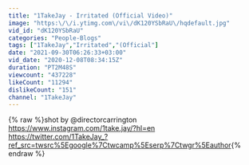 ```yaml
---
title: "1TakeJay - Irritated (Official Video)"
image: "https:\/\/i.ytimg.com\/vi\/dK120YSbRaU\/hqdefault.jpg"
vid_id: "dK120YSbRaU"
categories: "People-Blogs"
tags: ["1TakeJay","Irritated","(Official"]
date: "2021-09-30T06:26:33+03:00"
vid_date: "2020-12-08T08:34:15Z"
duration: "PT2M48S"
viewcount: "437228"
likeCount: "11294"
dislikeCount: "151"
channel: "1TakeJay"
---
```

{% raw %}shot by @directorcarrington<br /><a rel="nofollow" target="blank" href="https://www.instagram.com/1take.jay/?hl=en">https://www.instagram.com/1take.jay/?hl=en</a><br /><a rel="nofollow" target="blank" href="https://twitter.com/1TakeJay_?ref_src=twsrc%5Egoogle%7Ctwcamp%5Eserp%7Ctwgr%5Eauthor">https://twitter.com/1TakeJay_?ref_src=twsrc%5Egoogle%7Ctwcamp%5Eserp%7Ctwgr%5Eauthor</a>{% endraw %}
